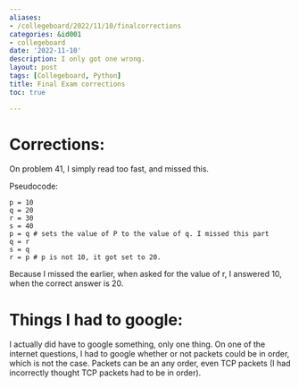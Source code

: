```yaml
---
aliases:
- /collegeboard/2022/11/10/finalcorrections
categories: &id001
- collegeboard
date: '2022-11-10'
description: I only got one wrong.
layout: post
tags: [Collegeboard, Python]
title: Final Exam corrections
toc: true

---
```


# Corrections:

On problem  41, I simply read too fast, and missed this.

Pseudocode:

```
p = 10
q = 20
r = 30
s = 40
p = q # sets the value of P to the value of q. I missed this part
q = r
s = q
r = p # p is not 10, it got set to 20. 

```

Because I missed the earlier, when asked for the value of r, I answered 10, when the correct answer is 20. 

# Things I had to google:

I actually did have to google something, only one thing. On one of the internet questions, I had to google whether or not packets could be in order, which is not the case. Packets can be an any order, even TCP packets (I had incorrectly thought TCP packets had to be in order).

